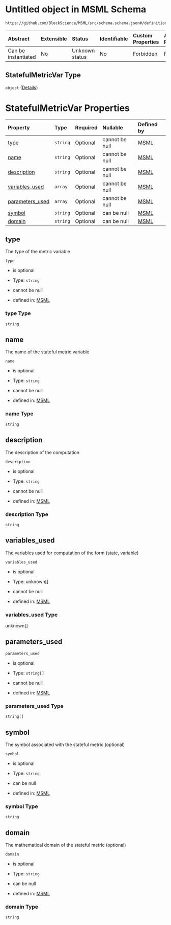 # Untitled object in MSML Schema

```txt
https://github.com/BlockScience/MSML/src/schema.schema.json#/definitions/StatefulMetricVar
```



| Abstract            | Extensible | Status         | Identifiable | Custom Properties | Additional Properties | Access Restrictions | Defined In                                                                                    |
| :------------------ | :--------- | :------------- | :----------- | :---------------- | :-------------------- | :------------------ | :-------------------------------------------------------------------------------------------- |
| Can be instantiated | No         | Unknown status | No           | Forbidden         | Forbidden             | none                | [schema.schema.json\*](../../out/math_spec_mapping/schema.schema.json "open original schema") |

## StatefulMetricVar Type

`object` ([Details](schema-definitions-statefulmetricvar.md))

# StatefulMetricVar Properties

| Property                             | Type     | Required | Nullable       | Defined by                                                                                                                                                                                         |
| :----------------------------------- | :------- | :------- | :------------- | :------------------------------------------------------------------------------------------------------------------------------------------------------------------------------------------------- |
| [type](#type)                        | `string` | Optional | cannot be null | [MSML](schema-definitions-statefulmetricvar-properties-type.md "https://github.com/BlockScience/MSML/src/schema.schema.json#/definitions/StatefulMetricVar/properties/type")                       |
| [name](#name)                        | `string` | Optional | cannot be null | [MSML](schema-definitions-statefulmetricvar-properties-name.md "https://github.com/BlockScience/MSML/src/schema.schema.json#/definitions/StatefulMetricVar/properties/name")                       |
| [description](#description)          | `string` | Optional | cannot be null | [MSML](schema-definitions-statefulmetricvar-properties-description.md "https://github.com/BlockScience/MSML/src/schema.schema.json#/definitions/StatefulMetricVar/properties/description")         |
| [variables\_used](#variables_used)   | `array`  | Optional | cannot be null | [MSML](schema-definitions-statefulmetricvar-properties-variables_used.md "https://github.com/BlockScience/MSML/src/schema.schema.json#/definitions/StatefulMetricVar/properties/variables_used")   |
| [parameters\_used](#parameters_used) | `array`  | Optional | cannot be null | [MSML](schema-definitions-statefulmetricvar-properties-parameters_used.md "https://github.com/BlockScience/MSML/src/schema.schema.json#/definitions/StatefulMetricVar/properties/parameters_used") |
| [symbol](#symbol)                    | `string` | Optional | can be null    | [MSML](schema-definitions-statefulmetricvar-properties-symbol.md "https://github.com/BlockScience/MSML/src/schema.schema.json#/definitions/StatefulMetricVar/properties/symbol")                   |
| [domain](#domain)                    | `string` | Optional | can be null    | [MSML](schema-definitions-statefulmetricvar-properties-domain.md "https://github.com/BlockScience/MSML/src/schema.schema.json#/definitions/StatefulMetricVar/properties/domain")                   |

## type

The type of the metric variable

`type`

*   is optional

*   Type: `string`

*   cannot be null

*   defined in: [MSML](schema-definitions-statefulmetricvar-properties-type.md "https://github.com/BlockScience/MSML/src/schema.schema.json#/definitions/StatefulMetricVar/properties/type")

### type Type

`string`

## name

The name of the stateful metric variable

`name`

*   is optional

*   Type: `string`

*   cannot be null

*   defined in: [MSML](schema-definitions-statefulmetricvar-properties-name.md "https://github.com/BlockScience/MSML/src/schema.schema.json#/definitions/StatefulMetricVar/properties/name")

### name Type

`string`

## description

The description of the computation

`description`

*   is optional

*   Type: `string`

*   cannot be null

*   defined in: [MSML](schema-definitions-statefulmetricvar-properties-description.md "https://github.com/BlockScience/MSML/src/schema.schema.json#/definitions/StatefulMetricVar/properties/description")

### description Type

`string`

## variables\_used

The variables used for computation of the form (state, variable)

`variables_used`

*   is optional

*   Type: unknown\[]

*   cannot be null

*   defined in: [MSML](schema-definitions-statefulmetricvar-properties-variables_used.md "https://github.com/BlockScience/MSML/src/schema.schema.json#/definitions/StatefulMetricVar/properties/variables_used")

### variables\_used Type

unknown\[]

## parameters\_used



`parameters_used`

*   is optional

*   Type: `string[]`

*   cannot be null

*   defined in: [MSML](schema-definitions-statefulmetricvar-properties-parameters_used.md "https://github.com/BlockScience/MSML/src/schema.schema.json#/definitions/StatefulMetricVar/properties/parameters_used")

### parameters\_used Type

`string[]`

## symbol

The symbol associated with the stateful metric (optional)

`symbol`

*   is optional

*   Type: `string`

*   can be null

*   defined in: [MSML](schema-definitions-statefulmetricvar-properties-symbol.md "https://github.com/BlockScience/MSML/src/schema.schema.json#/definitions/StatefulMetricVar/properties/symbol")

### symbol Type

`string`

## domain

The mathematical domain of the stateful metric (optional)

`domain`

*   is optional

*   Type: `string`

*   can be null

*   defined in: [MSML](schema-definitions-statefulmetricvar-properties-domain.md "https://github.com/BlockScience/MSML/src/schema.schema.json#/definitions/StatefulMetricVar/properties/domain")

### domain Type

`string`

